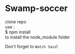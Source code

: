 # Swamp-soccer

clone repo\
use :\
$ npm install\
to install the node_module folder

Don't forget to `Watch Sass`!